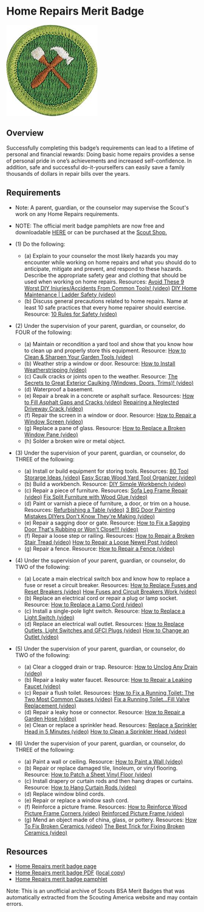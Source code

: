

# Home Repairs Merit Badge

![Home Repairs Merit Badge](images/home-repairs-merit-badge.jpg)

## Overview



Successfully completing this badge’s requirements can lead to a lifetime of personal and financial rewards: Doing basic home repairs provides a sense of personal pride in one’s achievements and increased self-confidence. In addition, safe and successful do-it-yourselfers can easily save a family thousands of dollars in repair bills over the years.

## Requirements

* Note: A parent, guardian, or the counselor may supervise the Scout's work on any Home Repairs requirements.
* NOTE:  The official merit badge pamphlets are now free and downloadable  [HERE](https://filestore.scouting.org/filestore/Merit_Badge_ReqandRes/Pamphlets/Home%20Repairs.pdf) or can be purchased at the [Scout Shop.](https://www.scoutshop.org/)
* (1) Do the following:
    * (a) Explain to your counselor the most likely hazards you may encounter while working on home repairs and what you should do to anticipate, mitigate and prevent, and respond to these hazards. Describe the appropriate safety gear and clothing that should be used when working on home repairs. Resources: [Avoid These 9 Worst DIY Injuries/Accidents From Common Tools! (video)](https://youtu.be/AjlWEb-xbhk?si=771ghgOjwxKPkH4K) [DIY Home Maintenance | Ladder Safety (video)](https://youtu.be/JL0hj-VAeBg?si=k6vPGJ6xmjspfCrr)
    * (b) Discuss general precautions related to home repairs. Name at least 10 safe practices that every home repairer should exercise. Resource: [10 Rules for Safety (video)](https://www.youtube.com/shorts/BVCmz9KnwWk)


* (2) Under the supervision of your parent, guardian, or counselor, do FOUR of the following:
    * (a) Maintain or recondition a yard tool and show that you know how to clean up and properly store this equipment. Resource: [How to Clean & Sharpen Your Garden Tools (video)](https://www.youtube.com/watch?v=YzpKDkIOkJM)
    * (b) Weather strip a window or door. Resource: [How to Install Weatherstripping (video)](https://www.youtube.com/watch?v=E3JK2zMR53c)
    * (c) Caulk cracks or joints open to the weather. Resource: [The Secrets to Great Exterior Caulking (Windows, Doors, Trims)! (video)](https://www.youtube.com/watch?v=lS0wiWLFzMw)
    * (d) Waterproof a basement.
    * (e) Repair a break in a concrete or asphalt surface. Resources: [How to Fill Asphalt Gaps and Cracks (video)](https://youtu.be/aI3ayjrVJl0?si=UictxFsIutZfuokV) [Repairing a Neglected Driveway Crack (video)](https://www.youtube.com/watch?v=xk2lT9D_0wY)
    * (f) Repair the screen in a window or door. Resource: [How to Repair a Window Screen (video)](https://www.youtube.com/watch?v=t7emMleueHg)
    * (g) Replace a pane of glass. Resource: [How to Replace a Broken Window Pane (video)](https://www.youtube.com/watch?v=Dc67opK57sk)
    * (h) Solder a broken wire or metal object.


* (3) Under the supervision of your parent, guardian, or counselor, do THREE of the following:
    * (a) Install or build equipment for storing tools. Resources: [80 Tool Storarge Ideas (video)](https://www.youtube.com/watch?v=txhES7lKfCI) [Easy Scrap Wood Yard Tool Organizer (video)](https://www.youtube.com/shorts/L0CgzmPzOeI)
    * (b) Build a workbench. Resource: [DIY Simple Workbench (video)](https://www.youtube.com/watch?v=TRp4FaT24BA)
    * (c) Repair a piece of furniture. Resources: [Sofa Leg Frame Repair (video)](https://www.youtube.com/watch?v=X_3jmub6U0g) [Fix Split Furniture with Wood Glue (video)](https://www.youtube.com/watch?v=66rQe_aB1v0)
    * (d) Paint or varnish a piece of furniture, a door, or trim on a house. Resources: [Refurbishing a Table (video)](https://youtube.com/shorts/bIis1JZHoKI?si=OxxplR648XUIuUcE) [3 BIG Door Painting Mistakes DIYers Don't Know They're Making (video)](https://youtu.be/cKOgJmwtigA?si=boGzDnTPu5HUT2KE)
    * (e) Repair a sagging door or gate. Resource: [How to Fix a Sagging Door That's Rubbing or Won't Close!!! (video)](https://www.youtube.com/watch?v=ZcDj6g2UODw)
    * (f) Repair a loose step or railing. Resources: [How to Repair a Broken Stair Tread (video)](https://www.youtube.com/watch?v=b4ixXEoCMRw) [How to Repair a Loose Newel Post (video)](https://youtu.be/u6_TNkcGL5I?si=IZ3WIUKz3Ldi2VXw)
    * (g) Repair a fence. Resource: [How to Repair a Fence (video)](https://www.youtube.com/watch?v=y1ZIZhl-Cik)


* (4) Under the supervision of your parent, guardian, or counselor, do TWO of the following:
    * (a) Locate a main electrical switch box and know how to replace a fuse or reset a circuit breaker. Resources: [How to Replace Fuses and Reset Breakers (video)](https://www.youtube.com/watch?v=bHQMCovwwAo) [How Fuses and Circuit Breakers Work (video)](https://youtu.be/gDBUqeqx5t4?si=mekwTqgiejSBx6OJ)
    * (b) Replace an electrical cord or repair a plug or lamp socket. Resource: [How to Replace a Lamp Cord (video)](https://youtu.be/SsvPe1bo2Qs?si=I7LQZlgGuur8XkG3)
    * (c) Install a single-pole light switch. Resource: [How to Replace a Light Switch (video)](https://www.youtube.com/watch?v=HreHB638a2g)
    * (d) Replace an electrical wall outlet. Resources: [How to Replace Outlets, Light Switches and GFCI Plugs (video)](https://youtu.be/drsaKC6_gYw?si=xfZ534IbYV6IsYgI) [How to Change an Outlet (video)](https://www.youtube.com/watch?v=OC-b-00d-R0)


* (5) Under the supervision of your parent, guardian, or counselor, do TWO of the following:
    * (a) Clear a clogged drain or trap. Resource: [How to Unclog Any Drain (video)](https://www.youtube.com/watch?v=LpDLynrXln8)
    * (b) Repair a leaky water faucet. Resource: [How to Repair a Leaking Faucet (video)](https://www.youtube.com/watch?v=zMH61Yabdj0)
    * (c) Repair a flush toilet. Resources: [How to Fix a Running Toilet: The Two Most Common Causes (video)](https://www.youtube.com/watch?v=NQ2AXvqgfPM) [Fix a Running Toilet...Fill Valve Replacement (video)](https://www.youtube.com/watch?v=7K6pcLYrJJs)
    * (d) Repair a leaky hose or connector. Resource: [How to Repair a Garden Hose (video)](https://www.youtube.com/watch?v=aOmnHQMBEW4)
    * (e) Clean or replace a sprinkler head. Resources: [Replace a Sprinkler Head in 5 Minutes (video)](https://www.youtube.com/watch?v=Fu9rKGWbbMw) [How to Clean a Sprinkler Head (video)](https://www.youtube.com/watch?v=K6qXBbpL8VE)


* (6) Under the supervision of your parent, guardian, or counselor, do THREE of the following:
    * (a) Paint a wall or ceiling. Resource: [How to Paint a Wall (video)](https://www.youtube.com/watch?v=ftDSnccAx_Q)
    * (b) Repair or replace damaged tile, linoleum, or vinyl flooring. Resource: [How to Patch a Sheet Vinyl Floor (video)](https://www.youtube.com/watch?v=hPh6XEDUHeE)
    * (c) Install drapery or curtain rods and then hang drapes or curtains. Resource: [How to Hang Curtain Rods (video)](https://www.youtube.com/watch?v=bJr6jPYs5_I)
    * (d) Replace window blind cords.
    * (e) Repair or replace a window sash cord.
    * (f) Reinforce a picture frame. Resources: [How to Reinforce Wood Picture Frame Corners (video)](https://www.youtube.com/watch?v=c7s3EVrUx78) [Reinforced Picture Frame (video)](https://www.youtube.com/watch?v=Q3e_kbg-EmM)
    * (g) Mend an object made of china, glass, or pottery. Resources: [How To Fix Broken Ceramics (video)](https://www.youtube.com/watch?v=Rg4q0g8zXi8) [The Best Trick for Fixing Broken Ceramics (video)](https://www.youtube.com/watch?v=M2vtfNxHVv0)




## Resources

- [Home Repairs merit badge page](https://www.scouting.org/merit-badges/home-repairs/)
- [Home Repairs merit badge PDF](https://filestore.scouting.org/filestore/Merit_Badge_ReqandRes/Pamphlets/Home%20Repairs.pdf) ([local copy](files/home-repairs-merit-badge.pdf))
- [Home Repairs merit badge pamphlet](https://www.scoutshop.org/home-repairs-merit-badge-pamphlet-656899.html)

Note: This is an unofficial archive of Scouts BSA Merit Badges that was automatically extracted from the Scouting America website and may contain errors.